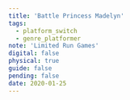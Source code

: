 ```yaml
---
title: 'Battle Princess Madelyn'
tags:
  - platform_switch
  - genre_platformer
note: 'Limited Run Games'
digital: false
physical: true
guide: false
pending: false
date: 2020-01-25
---
```

